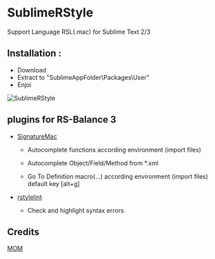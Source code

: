 # SublimeRStyle


Support Language RSL(.mac) for Sublime Text 2/3

## Installation :

 - Download
 - Extract to "SublimeAppFolder\Packages\User\"
 - Enjoi

![SublimeRStyle](https://raw.github.com/mom1/SublimeRStyle/master/R-Style/SublimeRStyle.jpg)

## plugins for RS-Balance 3

 * [SignatureMac](https://github.com/mom1/MySignaturePlugin)
    * Autocomplete functions according environment (import files)

    * Autocomplete Object/Field/Method from *.xml

    * Go To Definition macro(...) according environment (import files) default key [alt+g]

 * [rstylelint](https://github.com/mom1/SublimeLinter-contrib-rstylelint)
    * Check and highlight syntax errors

Credits
-----
[MOM](https://github.com/mom1)

